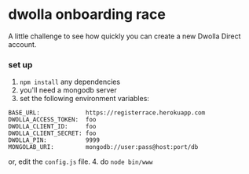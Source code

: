 # dwolla onboarding race

A little challenge to see how quickly you can create a new Dwolla Direct account.

### set up

1. `npm install` any dependencies
2. you'll need a mongodb server
3. set the following environment variables:
```
BASE_URL:             https://registerrace.herokuapp.com
DWOLLA_ACCESS_TOKEN:  foo
DWOLLA_CLIENT_ID:     foo
DWOLLA_CLIENT_SECRET: foo
DWOLLA_PIN:           9999
MONGOLAB_URI:         mongodb://user:pass@host:port/db
```

or, edit the `config.js` file.
4. do `node bin/www`